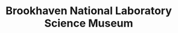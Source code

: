 ---
layout: repo
title: "Brookhaven National Laboratory Science Museum"
id: 23311
permalink: repos/23311/
---